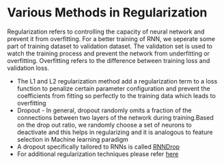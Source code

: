 # Various Methods in Regularization

Regularization refers to controlling the capacity of neural network and prevent it from overfitting. For a better training of RNN, we seperate some part of training dataset to validation dataset. The validation set is used to watch the training process and prevent the network from underfitting or overfitting. Overfitting refers to the difference between training loss and validation loss.

* The L1 and L2 regularization method add a regularization term to a loss function to penalize certain parameter configuration and prevent the coefficients from fitting so perfectly to the training data which leads to overfitting
* Dropout - In general, dropout randomly omits a fraction of the connections between two layers of the network during training.Based on the drop out ratio, we randomly choose a set of neurons to deactivate and this helps in regularizing and it is analogous to feature selection in Machine learning paradigm
* A dropout specifically tailored to RNNs is called [RNNDrop](https://arxiv.org/pdf/1603.05118.pdf)
* For additional regularization techniques please refer [here](https://www.arxiv-vanity.com/papers/1511.08400/)

